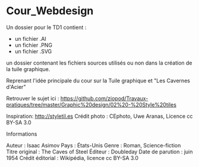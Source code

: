 # Cour_Webdesign

Un dossier pour le TD1 contient :
  - un fichier .AI
  - un fichier .PNG
  - un fichier .SVG
  
un dossier contenant les fichiers sources utilisés ou non dans la création de la tuile graphique.
  
Reprenant l'idée principale du cour sur la Tuile graphique et "Les Cavernes d'Acier"

Retrouver le sujet ici : https://github.com/ziopod/Travaux-pratiques/tree/master/Graphic%20design/02%20-%20Style%20tiles

Inspiration: http://styletil.es
Crédit photo : CEphoto, Uwe Aranas, Licence cc BY-SA 3.0

Informations

Auteur : Isaac Asimov
Pays : États-Unis
Genre : Roman, Science-fiction
Titre original : The Caves of Steel
Éditeur : Doubleday
Date de parution : juin 1954
Crédit éditorial : Wikipédia, licence cc BY-SA 3.0
